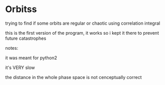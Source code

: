 # Orbitss
trying to find if some orbits are regular or chaotic using correlation integral

this is the first version of the program, it works so i kept it there to prevent future catastrophes

notes:

it was meant for python2

it's VERY slow

the distance in the whole phase space is not cenceptually correct
